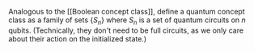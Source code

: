 Analogous to the [[Boolean concept class]], define a quantum concept class as a family of sets $\{S_n\}$ where $S_n$ is a set of quantum circuits on $n$ qubits. (Technically, they don't need to be full circuits, as we only care about their action on the initialized state.)
